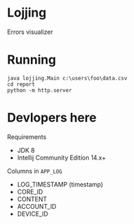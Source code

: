 Lojjing
=======

Errors visualizer

Running
=======

    java lojjing.Main c:\users\foo\data.csv
    cd report
    python -m http.server

Devlopers here
==============
Requirements
- JDK 8
- Intellij Community Edition 14.x+

Columns in `APP_LOG`
- LOG_TIMESTAMP (timestamp)
- CORE_ID
- CONTENT
- ACCOUNT_ID
- DEVICE_ID
